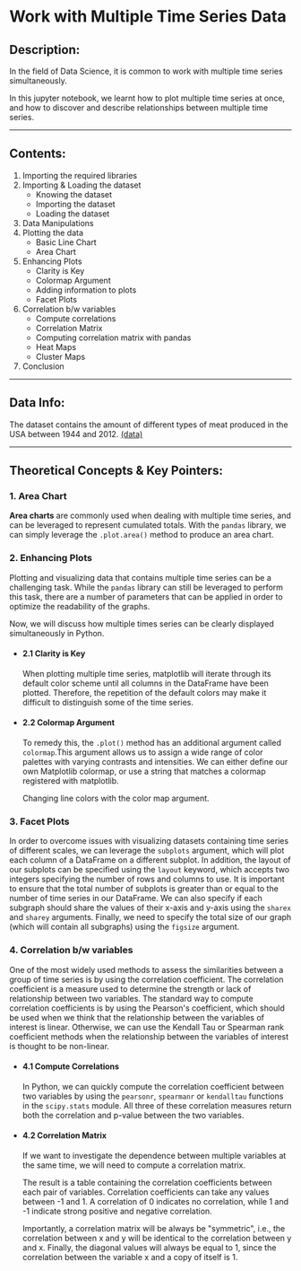 # Work with Multiple Time Series Data

## Description:

In the field of Data Science, it is common to work with multiple time series simultaneously.

In this jupyter notebook, we learnt how to plot multiple time series at once, and how to discover and describe relationships between multiple time series.

---
## Contents:
1. Importing the required libraries
2. Importing & Loading the dataset
    - Knowing the dataset
    - Importing the dataset
    - Loading the dataset
3. Data Manipulations
4. Plotting the data
    - Basic Line Chart
    - Area Chart
5. Enhancing Plots
    - Clarity is Key
    - Colormap Argument
    - Adding information to plots
    - Facet Plots
6. Correlation b/w variables
    - Compute correlations
    - Correlation Matrix
    - Computing correlation matrix with pandas
    - Heat Maps
    - Cluster Maps
7. Conclusion

---
## Data Info:
The dataset contains the amount of different types of meat produced in the USA between 1944 and 2012. [(data)](https://github.com/Ravjot03/Visualizing-Time-Series-Data-in-Python/blob/main/Chapter-4/ch4_meat.csv)

---
## Theoretical Concepts & Key Pointers:

### 1. Area Chart
**Area charts** are commonly used when dealing with multiple time series, and can be leveraged to represent cumulated totals. With the `pandas` library, we can simply leverage the `.plot.area()` method to produce an area chart.

### 2. Enhancing Plots
Plotting and visualizing data that contains multiple time series can be a challenging task. While the `pandas` library can still be leveraged to perform this task, there are a number of parameters that can be applied in order to optimize the readability of the graphs.

Now, we will discuss how multiple times series can be clearly displayed simultaneously in Python.

- #### 2.1 Clarity is Key
  When plotting multiple time series, matplotlib will iterate through its default color scheme until all columns in the DataFrame have been plotted. Therefore, the repetition   of the default colors may make it difficult to distinguish some of the time series.
  
- #### 2.2 Colormap Argument
  To remedy this, the `.plot()` method has an additional argument called `colormap`.This argument allows us to assign a wide range of color palettes with varying contrasts     and intensities. We can either define our own Matplotlib colormap, or use a string that matches a colormap registered with matplotlib.

  Changing line colors with the color map argument.

### 3. Facet Plots
In order to overcome issues with visualizing datasets containing time series of different scales, we can leverage the `subplots` argument, which will plot each column of a DataFrame on a different subplot. In addition, the layout of our subplots can be specified using the `layout` keyword, which accepts two integers specifying the number of rows and columns to use. It is important to ensure that the total number of subplots is greater than or equal to the number of time series in our DataFrame. We can also specify if each subgraph should share the values of their x-axis and y-axis using the `sharex` and `sharey` arguments. Finally, we need to specify the total size of our graph (which will contain all subgraphs) using the `figsize` argument.

### 4. Correlation b/w variables
One of the most widely used methods to assess the similarities between a group of time series is by using the correlation coefficient. The correlation coefficient is a measure used to determine the strength or lack of relationship between two variables. The standard way to compute correlation coefficients is by using the Pearson's coefficient, which should be used when we think that the relationship between the variables of interest is linear. Otherwise, we can use the Kendall Tau or Spearman rank coefficient methods when the relationship between the variables of interest is thought to be non-linear.

- #### 4.1 Compute Correlations
  In Python, we can quickly compute the correlation coefficient between two variables by using the `pearsonr`, `spearmanr` or `kendalltau` functions in the `scipy.stats`       module. All three of these correlation measures return both the correlation and p-value between the two variables.

- #### 4.2 Correlation Matrix
  If we want to investigate the dependence between multiple variables at the same time, we will need to compute a correlation matrix.

  The result is a table containing the correlation coefficients between each pair of variables. Correlation coefficients can take any values between -1 and 1. A correlation     of 0 indicates no correlation, while 1 and -1 indicate strong positive and negative correlation.

  Importantly, a correlation matrix will be always be "symmetric", i.e., the correlation between x and y will be identical to the correlation between y and x. Finally, the     diagonal values will always be equal to 1, since the correlation between the variable x and a copy of itself is 1.
